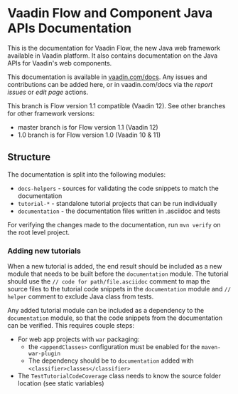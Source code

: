 # Vaadin Flow and Component Java APIs Documentation

This is the documentation for Vaadin Flow, the new Java web framework available in Vaadin platform.
It also contains documentation on the Java APIs for Vaadin's web components.

This documentation is available in [vaadin.com/docs](https://vaadin.com/docs/v10/flow/Overview.html).
Any issues and contributions can be added here, or in vaadin.com/docs via the _report issues_ or _edit page_ actions.

This branch is Flow version 1.1 compatible (Vaadin 12). See other branches for other framework versions:

 - master branch is for Flow version 1.1 (Vaadin 12)
 - 1.0 branch is for Flow version 1.0 (Vaadin 10 & 11)

## Structure

The documentation is split into the following modules:

- `docs-helpers` - sources for validating the code snippets to match the documentation
- `tutorial-*` - standalone tutorial projects that can be run individually
- `documentation` - the documentation files written in .asciidoc and tests

For verifying the changes made to the documentation, run `mvn verify` on the root level project.

### Adding new tutorials

When a new tutorial is added, the end result should be included as a new module that needs to be built before the `documentation` module.
The tutorial should use the `// code for path/file.asciidoc` comment to map the source files to the tutorial code snippets in the `documentation` module
and `// helper` comment to exclude Java class from tests.

Any added tutorial module can be included as a dependency to the `documentation` module,
so that the code snippets from the documentation can be verified. This requires couple steps:
- For web app projects with `war` packaging:
  - the `<appendClasses>` configuration must be enabled for the `maven-war-plugin`
  - The dependency should be to `documentation` added with `<classifier>classes</classifier>`
- The `TestTutorialCodeCoverage` class needs to know the source folder location (see static variables)
